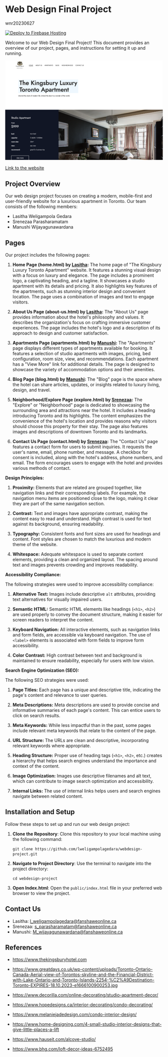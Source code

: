 # Web Design Final Project
wnr20230627

[![Deploy to Firebase Hosting](https://github.com/lweligampolagedara/webdesign-project/actions/workflows/firebase-hosting-merge.yml/badge.svg)](https://github.com/lweligampolagedara/webdesign-project/actions/workflows/firebase-hosting-merge.yml)


Welcome to our Web Design Final Project! This document provides an overview of our project, pages, and instructions for setting it up and running.

![Home page](Sample.png)

[Link to the website](https://kingsbury-toronto-website.web.app)

## Project Overview

Our web design project focuses on creating a modern, mobile-first and user-friendly website for a luxurious apartment in Toronto. Our team consists of the following members:

- Lasitha Weligampola Gedara
- Srenezaa Parasharamatam
- Manushi Wijayagunawardana

## Pages

Our project includes the following pages:

1. **Home Page (home.html) by [Lasitha](mailto:l_weligampolagedara@fanshaweonline.ca):**
   The home page of "The Kingsbury Luxury Toronto Apartment" website. It features a stunning visual design with a focus on luxury and elegance. The page includes a prominent logo, a captivating heading, and a tagline. It showcases a studio apartment with its details and pricing. It also highlights key features of the apartments, such as stunning interior design and convenient location. The page uses a combination of images and text to engage visitors.

2. **About Us Page (about-us.html) by [Lasitha](mailto:l_weligampolagedara@fanshaweonline.ca):**
   The "About Us" page provides information about the hotel's philosophy and values. It describes the organization's focus on crafting immersive customer experiences. The page includes the hotel's logo and a description of its approach to design and customer satisfaction.

3. **Apartments Page (apartments.html) by [Manushi](mailto:M_wijayagunawardana@fanshaweonline.ca):**
   The "Apartments" page displays different types of apartments available for booking. It features a selection of studio apartments with images, pricing, bed configuration, room size, view, and recommendations. Each apartment has a "View More" link for additional details. The page is designed to showcase the variety of accommodation options and their amenities.

4. **Blog Page (blog.html)  by [Manushi](mailto:M_wijayagunawardana@fanshaweonline.ca):**
   The "Blog" page is the space where the hotel can share articles, updates, or insights related to luxury living, design, and travel. 

5. **Neighborhood/Explore Page (explore.html) by [Srenezaa](mailto:s_parasharamatam@fanshaweonline.ca):**
   The "Explore" or "Neighborhood" page is dedicated to showcasing the surrounding area and attractions near the hotel. It includes a heading introducing Toronto and its highlights. The content emphasizes the convenience of the hotel's location and provides reasons why visitors should choose this property for their stay. The page also features images and descriptions of downtown Toronto and its landmarks.

6. **Contact Us Page (contact.html) by [Srenezaa](mailto:s_parasharamatam@fanshaweonline.ca):**
   The "Contact Us" page features a contact form for users to submit inquiries. It requests the user's name, email, phone number, and message. A checkbox for consent is included, along with the hotel's address, phone numbers, and email. The form encourages users to engage with the hotel and provides various methods of contact.

**Design Principles:**

1. **Proximity:** Elements that are related are grouped together, like navigation links and their corresponding labels. For example, the navigation menu items are positioned close to the logo, making it clear they are part of the same navigation section.

2. **Contrast:** Text and images have appropriate contrast, making the content easy to read and understand. High contrast is used for text against its background, ensuring readability.

3. **Typography:** Consistent fonts and font sizes are used for headings and content. Font styles are chosen to match the luxurious and modern theme of the website.

4. **Whitespace:** Adequate whitespace is used to separate content elements, providing a clean and organized layout. The spacing around text and images prevents crowding and improves readability.

**Accessibility Compliance:**

The following strategies were used to improve accessibility compliance:

1. **Alternative Text:** Images include descriptive `alt` attributes, providing text alternatives for visually impaired users.

2. **Semantic HTML:** Semantic HTML elements like headings (`<h1>`, `<h2>`) are used properly to convey the document structure, making it easier for screen readers to interpret the content.

3. **Keyboard Navigation:** All interactive elements, such as navigation links and form fields, are accessible via keyboard navigation. The use of `<label>` elements is associated with form fields to improve form accessibility.

4. **Color Contrast:** High contrast between text and background is maintained to ensure readability, especially for users with low vision.

**Search Engine Optimization (SEO):**

The following SEO strategies were used:

1. **Page Titles:** Each page has a unique and descriptive title, indicating the page's content and relevance to user queries.

2. **Meta Descriptions:** Meta descriptions are used to provide concise and informative summaries of each page's content. This can entice users to click on search results.

3. **Meta Keywords:** While less impactful than in the past, some pages include relevant meta keywords that relate to the content of the page.

4. **URL Structure:** The URLs are clean and descriptive, incorporating relevant keywords where appropriate.

5. **Heading Structure:** Proper use of heading tags (`<h1>`, `<h2>`, etc.) creates a hierarchy that helps search engines understand the importance and context of the content.

6. **Image Optimization:** Images use descriptive filenames and alt text, which can contribute to image search optimization and accessibility.

7. **Internal Links:** The use of internal links helps users and search engines navigate between related content.

## Installation and Setup

Follow these steps to set up and run our web design project:

1. **Clone the Repository**: Clone this repository to your local machine using the following command:
   
   ```
   git clone https://github.com/lweligampolagedara/webdesign-project.git
   ```

2. **Navigate to Project Directory**: Use the terminal to navigate into the project directory:

   ```
   cd webdesign-project
   ```

3. **Open Index.html**: Open the `public/index.html` file in your preferred web browser to view the project.

## Contact Us

- Lasitha: l_weligampolagedara@fanshaweonline.ca
- Srenezaa: s_parasharamatam@fanshaweonline.ca
- Manushi: M_wijayagunawardana@fanshaweonline.ca

## References

- https://www.thekingsburyhotel.com

- https://www.greatdays.co.uk/wp-content/uploads/Toronto-Ontario-Canada-Aerial-view-of-Torontos-skyline-and-the-Financial-District-with-Lake-Ontario-and-Toronto-Islands-2254-%C2%A9Destination-Toronto-EXPIRES-18.10.2023-e1666100900253.jpg

- https://www.decorilla.com/online-decorating/studio-apartment-decor/

- https://www.hopedesigns.ca/interior-decorating/condo-decorating/

- https://www.melaniejadedesign.com/condo-interior-design/

- https://www.home-designing.com/4-small-studio-interior-designs-that-give-little-places-a-lift

- https://www.hauseit.com/alcove-studio/

- https://www.bhg.com/loft-decor-ideas-6752495
